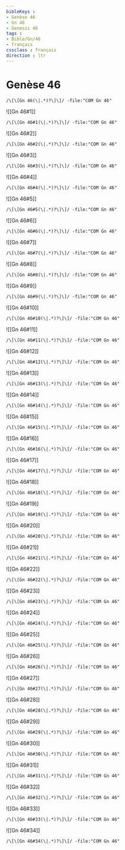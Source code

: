 ```yaml
---
bibleKeys : 
- Genèse 46
- Gn 46
- Genesis 46
tags : 
- Bible/Gn/46
- français
cssclass : français
direction : ltr
---
```


# Genèse 46

```query
/\[\[Gn 46(\|.*)?\]\]/ -file:"COM Gn 46"
```



![[Gn 46#1]]

```query
/\[\[Gn 46#1(\|.*)?\]\]/ -file:"COM Gn 46"
```

![[Gn 46#2]]

```query
/\[\[Gn 46#2(\|.*)?\]\]/ -file:"COM Gn 46"
```

![[Gn 46#3]]

```query
/\[\[Gn 46#3(\|.*)?\]\]/ -file:"COM Gn 46"
```

![[Gn 46#4]]

```query
/\[\[Gn 46#4(\|.*)?\]\]/ -file:"COM Gn 46"
```

![[Gn 46#5]]

```query
/\[\[Gn 46#5(\|.*)?\]\]/ -file:"COM Gn 46"
```

![[Gn 46#6]]

```query
/\[\[Gn 46#6(\|.*)?\]\]/ -file:"COM Gn 46"
```

![[Gn 46#7]]

```query
/\[\[Gn 46#7(\|.*)?\]\]/ -file:"COM Gn 46"
```

![[Gn 46#8]]

```query
/\[\[Gn 46#8(\|.*)?\]\]/ -file:"COM Gn 46"
```

![[Gn 46#9]]

```query
/\[\[Gn 46#9(\|.*)?\]\]/ -file:"COM Gn 46"
```

![[Gn 46#10]]

```query
/\[\[Gn 46#10(\|.*)?\]\]/ -file:"COM Gn 46"
```

![[Gn 46#11]]

```query
/\[\[Gn 46#11(\|.*)?\]\]/ -file:"COM Gn 46"
```

![[Gn 46#12]]

```query
/\[\[Gn 46#12(\|.*)?\]\]/ -file:"COM Gn 46"
```

![[Gn 46#13]]

```query
/\[\[Gn 46#13(\|.*)?\]\]/ -file:"COM Gn 46"
```

![[Gn 46#14]]

```query
/\[\[Gn 46#14(\|.*)?\]\]/ -file:"COM Gn 46"
```

![[Gn 46#15]]

```query
/\[\[Gn 46#15(\|.*)?\]\]/ -file:"COM Gn 46"
```

![[Gn 46#16]]

```query
/\[\[Gn 46#16(\|.*)?\]\]/ -file:"COM Gn 46"
```

![[Gn 46#17]]

```query
/\[\[Gn 46#17(\|.*)?\]\]/ -file:"COM Gn 46"
```

![[Gn 46#18]]

```query
/\[\[Gn 46#18(\|.*)?\]\]/ -file:"COM Gn 46"
```

![[Gn 46#19]]

```query
/\[\[Gn 46#19(\|.*)?\]\]/ -file:"COM Gn 46"
```

![[Gn 46#20]]

```query
/\[\[Gn 46#20(\|.*)?\]\]/ -file:"COM Gn 46"
```

![[Gn 46#21]]

```query
/\[\[Gn 46#21(\|.*)?\]\]/ -file:"COM Gn 46"
```

![[Gn 46#22]]

```query
/\[\[Gn 46#22(\|.*)?\]\]/ -file:"COM Gn 46"
```

![[Gn 46#23]]

```query
/\[\[Gn 46#23(\|.*)?\]\]/ -file:"COM Gn 46"
```

![[Gn 46#24]]

```query
/\[\[Gn 46#24(\|.*)?\]\]/ -file:"COM Gn 46"
```

![[Gn 46#25]]

```query
/\[\[Gn 46#25(\|.*)?\]\]/ -file:"COM Gn 46"
```

![[Gn 46#26]]

```query
/\[\[Gn 46#26(\|.*)?\]\]/ -file:"COM Gn 46"
```

![[Gn 46#27]]

```query
/\[\[Gn 46#27(\|.*)?\]\]/ -file:"COM Gn 46"
```

![[Gn 46#28]]

```query
/\[\[Gn 46#28(\|.*)?\]\]/ -file:"COM Gn 46"
```

![[Gn 46#29]]

```query
/\[\[Gn 46#29(\|.*)?\]\]/ -file:"COM Gn 46"
```

![[Gn 46#30]]

```query
/\[\[Gn 46#30(\|.*)?\]\]/ -file:"COM Gn 46"
```

![[Gn 46#31]]

```query
/\[\[Gn 46#31(\|.*)?\]\]/ -file:"COM Gn 46"
```

![[Gn 46#32]]

```query
/\[\[Gn 46#32(\|.*)?\]\]/ -file:"COM Gn 46"
```

![[Gn 46#33]]

```query
/\[\[Gn 46#33(\|.*)?\]\]/ -file:"COM Gn 46"
```

![[Gn 46#34]]

```query
/\[\[Gn 46#34(\|.*)?\]\]/ -file:"COM Gn 46"
```

